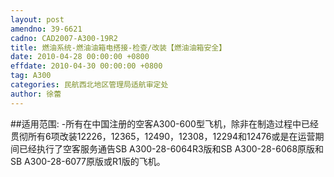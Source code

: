 ```yaml
---
layout: post
amendno: 39-6621
cadno: CAD2007-A300-19R2
title: 燃油系统-燃油油箱电搭接-检查/改装【燃油油箱安全】
date: 2010-04-28 00:00:00 +0800
effdate: 2010-04-30 00:00:00 +0800
tag: A300
categories: 民航西北地区管理局适航审定处
author: 徐蕾
---
```


##适用范围:
-所有在中国注册的空客A300-600型飞机，除非在制造过程中已经贯彻所有6项改装12226，12365，12490，12308，12294和12476或是在运营期间已经执行了空客服务通告SB A300-28-6064R3版和SB A300-28-6068原版和SB A300-28-6077原版或R1版的飞机。

